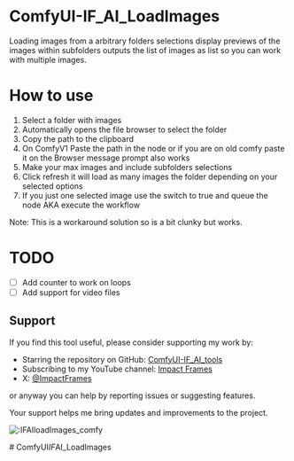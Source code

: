 # ComfyUI-IF_AI_LoadImages

Loading images from a arbitrary folders selections display previews of the images within subfolders outputs the list of images as list so you can work with multiple images. 

# How to use
1. Select a folder with images
2. Automatically opens the file browser to select the folder
3. Copy the path to the clipboard
4. On ComfyV1 Paste the path in the node or if you are on old comfy paste it on the Browser message prompt also works
5. Make your max images and include subfolders selections
6. Click refresh it will load as many images the folder depending on your selected options
7. If you just one selected image use the switch to true and queue the node AKA execute the workflow

Note: This is a workaround solution so is a bit clunky but works.

# TODO
- [ ] Add counter to work on loops
- [ ] Add support for video files

## Support

If you find this tool useful, please consider supporting my work by:
- Starring the repository on GitHub: [ComfyUI-IF_AI_tools](https://github.com/if-ai/ComfyUI-IF_AI_tools)
- Subscribing to my YouTube channel: [Impact Frames](https://youtube.com/@impactframes?si=DrBu3tOAC2-YbEvc)
- X: [@ImpactFrames](https://x.com/ImpactFramesX)

or anyway you can help by reporting issues or suggesting features.

Your support helps me bring updates and improvements to the project.


<img src="https://count.getloli.com/get/@IFAIloadImages_comfy?theme=moebooru" alt=":IFAIloadImages_comfy" />




#   C o m f y U I _ I F _ A I _ L o a d I m a g e s  
 
